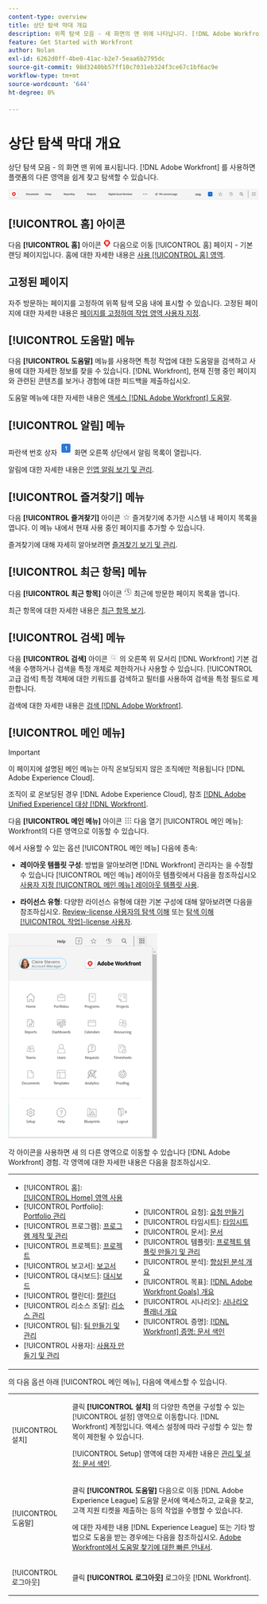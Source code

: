 ```yaml
---
content-type: overview
title: 상단 탐색 막대 개요
description: 위쪽 탐색 모음 - 새 화면의 맨 위에 나타납니다. [!DNL Adobe Workfront] 경험 — 플랫폼의 다른 영역을 쉽게 찾아 탐색할 수 있습니다.
feature: Get Started with Workfront
author: Nolan
exl-id: 6262d0ff-4be0-41ac-b2e7-5eaa6b2795dc
source-git-commit: 98d3240bb57ff10c7031eb324f3ce67c1bf6ac9e
workflow-type: tm+mt
source-wordcount: '644'
ht-degree: 0%

---
```


# 상단 탐색 막대 개요

상단 탐색 모음 - 의 화면 맨 위에 표시됩니다. [!DNL Adobe Workfront] 를 사용하면 플랫폼의 다른 영역을 쉽게 찾고 탐색할 수 있습니다.

![상단 탐색 막대](assets/global-navigation-bar.png)

## [!UICONTROL 홈] 아이콘

다음 **[!UICONTROL 홈]** 아이콘 ![](assets/home-icon.png) 다음으로 이동 [!UICONTROL 홈] 페이지 - 기본 랜딩 페이지입니다. 홈에 대한 자세한 내용은 [사용 [!UICONTROL 홈] 영역](../../workfront-basics/using-home/using-the-home-area/use-the-home-area.md).

## 고정된 페이지

자주 방문하는 페이지를 고정하여 위쪽 탐색 모음 내에 표시할 수 있습니다. 고정된 페이지에 대한 자세한 내용은 [페이지를 고정하여 작업 영역 사용자 지정](../../workfront-basics/the-new-workfront-experience/pin-pages.md).

## [!UICONTROL 도움말] 메뉴

다음 **[!UICONTROL 도움말]** 메뉴를 사용하면 특정 작업에 대한 도움말을 검색하고 사용에 대한 자세한 정보를 찾을 수 있습니다. [!DNL Workfront], 현재 진행 중인 페이지와 관련된 콘텐츠를 보거나 경험에 대한 피드백을 제출하십시오.

도움말 메뉴에 대한 자세한 내용은 [액세스 [!DNL Adobe Workfront] 도움말](../../workfront-basics/navigate-workfront/workfront-navigation/access-workfront-help.md).

## [!UICONTROL 알림] 메뉴

파란색 번호 상자 ![](assets/notifications-icon.png) 화면 오른쪽 상단에서 알림 목록이 열립니다.

알림에 대한 자세한 내용은 [인앱 알림 보기 및 관리](../../workfront-basics/using-notifications/view-and-manage-in-app-notifications.md).

## [!UICONTROL 즐겨찾기] 메뉴

다음 **[!UICONTROL 즐겨찾기]** 아이콘 ![즐겨찾기](assets/favorites-icon-62x55.png) 즐겨찾기에 추가한 시스템 내 페이지 목록을 엽니다. 이 메뉴 내에서 현재 사용 중인 페이지를 추가할 수 있습니다.

즐겨찾기에 대해 자세히 알아보려면 [즐겨찾기 보기 및 관리](../../workfront-basics/navigate-workfront/recent-and-favorites/view-and-manage-favorites.md).

## [!UICONTROL 최근 항목] 메뉴

다음 **[!UICONTROL 최근 항목]** 아이콘 ![[!UICONTROL 최근 항목]](assets/recents-icon-40x43.png) 최근에 방문한 페이지 목록을 엽니다.

최근 항목에 대한 자세한 내용은 [최근 항목 보기](../../workfront-basics/navigate-workfront/recent-and-favorites/view-recent-items.md).

## [!UICONTROL 검색] 메뉴

다음 **[!UICONTROL 검색]** 아이콘 ![](assets/search-icon.png) 의 오른쪽 위 모서리 [!DNL Workfront] 기본 검색을 수행하거나 검색을 특정 개체로 제한하거나 사용할 수 있습니다. [!UICONTROL 고급 검색] 특정 객체에 대한 키워드를 검색하고 필터를 사용하여 검색을 특정 필드로 제한합니다.

검색에 대한 자세한 내용은 [검색 [!DNL Adobe Workfront]](../../workfront-basics/navigate-workfront/search/search-workfront.md).

## [!UICONTROL 메인 메뉴]

>[!IMPORTANT]
>
>이 페이지에 설명된 메인 메뉴는 아직 온보딩되지 않은 조직에만 적용됩니다 [!DNL Adobe Experience Cloud].
>
> 조직이 로 온보딩된 경우 [!DNL Adobe Experience Cloud], 참조 [[!DNL Adobe Unified Experience] 대상 [!DNL Workfront]](/help/quicksilver/workfront-basics/navigate-workfront/workfront-navigation/adobe-unified-experience.md).

다음 **[!UICONTROL 메인 메뉴]** 아이콘 ![메인 메뉴](assets/main-menu-icon.png) 다음 열기 [!UICONTROL 메인 메뉴]: Workfront의 다른 영역으로 이동할 수 있습니다.

에서 사용할 수 있는 옵션 [!UICONTROL 메인 메뉴] 다음에 종속:

* **레이아웃 템플릿 구성**: 방법을 알아보려면 [!DNL Workfront] 관리자는 을 수정할 수 있습니다 [!UICONTROL 메인 메뉴] 레이아웃 템플릿에서 다음을 참조하십시오 [사용자 지정 [!UICONTROL 메인 메뉴] 레이아웃 템플릿 사용](../../administration-and-setup/customize-workfront/use-layout-templates/customize-main-menu.md).

* **라이선스 유형**: 다양한 라이선스 유형에 대한 기본 구성에 대해 알아보려면 다음을 참조하십시오. [Review-license 사용자의 탐색 이해](../../workfront-basics/navigate-workfront/workfront-navigation/reviewer-global-navigation-bar.md) 또는 [탐색 이해 [!UICONTROL 작업]-license 사용자](../../workfront-basics/navigate-workfront/workfront-navigation/worker-global-navigation-bar.md).

![메인 메뉴 옵션](assets/main-menu-options-350x481.png)

각 아이콘을 사용하면 새 의 다른 영역으로 이동할 수 있습니다 [!DNL Adobe Workfront] 경험. 각 영역에 대한 자세한 내용은 다음을 참조하십시오.

<!--
<p data-mc-conditions="QuicksilverOrClassic.Draft mode">(NOTE: Update screenshot and add icons for new products/features.)</p>
-->

<table style="table-layout:auto"> 
 <col> 
 <col> 
 <tbody> 
  <tr> 
   <td> 
    <ul> 
     <li>[!UICONTROL 홈]: <a href="../../workfront-basics/using-home/using-the-home-area/use-the-home-area.md" class="MCXref xref">[!UICONTROL Home] 영역 사용</a></li> 
     <li>[!UICONTROL Portfolio]: <a href="../../manage-work/portfolios/portfolio-management-overview.md" class="MCXref xref">Portfolio 관리</a></li> 
     <li>[!UICONTROL 프로그램]: <a href="../../manage-work/portfolios/create-and-manage-programs/create-and-manage-programs.md" class="MCXref xref">프로그램 제작 및 관리 </a></li> 
     <li>[!UICONTROL 프로젝트]: <a href="../../manage-work/projects/projects-overview.md" class="MCXref xref">프로젝트</a></li> 
     <li>[!UICONTROL 보고서]: <a href="../../reports-and-dashboards/reports/reports-overview.md" class="MCXref xref">보고서</a></li> 
     <li>[!UICONTROL 대시보드]: <a href="../../reports-and-dashboards/dashboards/dashboards-overview.md" class="MCXref xref">대시보드</a></li> 
     <li>[!UICONTROL 캘린더]: <a href="../../reports-and-dashboards/reports/calendars/calendars.md" class="MCXref xref">캘린더</a></li> 
     <li>[!UICONTROL 리소스 조달]: <a href="../../resource-mgmt/resource-mgmt-overview/resource-management-overview.md" class="MCXref xref">리소스 관리 </a></li> 
     <li>[!UICONTROL 팀]: <a href="../../people-teams-and-groups/create-and-manage-teams/create-and-mange-teams.md" class="MCXref xref">팀 만들기 및 관리</a></li> 
     <li>[!UICONTROL 사용자]: <a href="../../administration-and-setup/add-users/create-and-manage-users/create-and-manage-users.md" class="MCXref xref">사용자 만들기 및 관리</a></li> 
    </ul> </td> 
   <td> 
    <ul> 
     <li>[!UICONTROL 요청]: <a href="../../manage-work/requests/create-requests/create-requests.md" class="MCXref xref">요청 만들기</a></li> 
     <li>[!UICONTROL 타임시트]: <a href="../../timesheets/timesheets-all.md" class="MCXref xref">타임시트</a></li> 
     <li>[!UICONTROL 문서]: <a href="../../documents/documents-overview.md" class="MCXref xref">문서</a></li> 
     <li>[!UICONTROL 템플릿]: <a href="../../manage-work/projects/create-and-manage-templates/create-manage-templates.md" class="MCXref xref">프로젝트 템플릿 만들기 및 관리</a></li> 
     <li>[!UICONTROL 분석]: <a href="../../enhanced-analytics/enhanced-analytics-overview.md" class="MCXref xref">향상된 분석 개요</a></li> 
     <li>[!UICONTROL 목표]: <a href="../../workfront-goals/goal-management/wf-goals-overview.md" class="MCXref xref">[!DNL Adobe Workfront Goals] 개요</a></li> 
     <li>[!UICONTROL 시나리오]: <a href="../../scenario-planner/scenario-planner-overview.md" class="MCXref xref">시나리오 플래너 개요</a></li> 
     <li>[!UICONTROL 증명]: <a href="../../workfront-proof/workfront-proof.md" class="MCXref xref">[!DNL Workfront] 증명: 문서 색인</a></li> 
    </ul> </td> 
  </tr> 
 </tbody> 
</table>

의 다음 옵션 아래 [!UICONTROL 메인 메뉴], 다음에 액세스할 수 있습니다.

<table style="table-layout:auto"> 
 <col> 
 <col> 
 <tbody> 
  <tr> 
   <td> <p class="bold">[!UICONTROL 설치]</p> </td> 
   <td> <p>클릭 <b>[!UICONTROL 설치]</b> 의 다양한 측면을 구성할 수 있는 [!UICONTROL 설정] 영역으로 이동합니다. [!DNL Workfront] 계정입니다. 액세스 설정에 따라 구성할 수 있는 항목이 제한될 수 있습니다.</p> <p>[!UICONTROL Setup] 영역에 대한 자세한 내용은 <a href="../../administration-and-setup/administration-and-setup.md" class="MCXref xref">관리 및 설정: 문서 색인</a>.</p> </td> 
  </tr> 
  <tr> 
   <td> <p class="bold">[!UICONTROL 도움말]</p> </td> 
   <td> <p>클릭 <b>[!UICONTROL 도움말]</b> 다음으로 이동 [!DNL Adobe Experience League] 도움말 문서에 액세스하고, 교육을 찾고, 고객 지원 티켓을 제출하는 등의 작업을 수행할 수 있습니다.</p> <p>에 대한 자세한 내용 [!DNL Experience League] 또는 기타 방법으로 도움을 받는 경우에는 다음을 참조하십시오. <a href="../../workfront-basics/tips-tricks-and-troubleshooting/guide-for-help-in-workfront.md" class="MCXref xref">Adobe Workfront에서 도움말 찾기에 대한 빠른 안내서</a>.</p> </td> 
  </tr>

<tr> 
   <td> <p class="bold">[!UICONTROL 로그아웃]</p> </td> 
   <td>클릭 <b>[!UICONTROL 로그아웃]</b> 로그아웃 [!DNL Workfront].</td> 
  </tr> 
 </tbody> 
</table>
